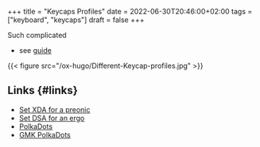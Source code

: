 +++
title = "Keycaps Profiles"
date = 2022-06-30T20:46:00+02:00
tags = ["keyboard", "keycaps"]
draft = false
+++

Such complicated

-   see [guide](https://teksbit.com/keycap-profiles-guide/)

{{< figure src="/ox-hugo/Different-Keycap-profiles.jpg" >}}


## Links {#links}

-   [Set XDA for a preonic](https://it.aliexpress.com/item/33047340638.html?spm=a2g0o.productlist.0.0.1038377esn6FWK&algo_pvid=d878cdc4-cea8-43b3-a664-39000331f018&algo_exp_id=d878cdc4-cea8-43b3-a664-39000331f018-17&pdp_ext_f=%7B%22sku_id%22%3A%2267477588993%22%7D&pdp_npi=2%40dis%21EUR%21%2120.14%21%21%21%21%21%400b0a187916566153543453321eaa09%2167477588993%21sea)
-   [Set DSA for an ergo](https://it.aliexpress.com/item/1005004427694162.html?algo_pvid=d878cdc4-cea8-43b3-a664-39000331f018&algo_exp_id=d878cdc4-cea8-43b3-a664-39000331f018-12&pdp_ext_f=%7B%22sku_id%22%3A%2212000029149446697%22%7D&pdp_npi=2%40dis%21EUR%21%2123.55%21%21%21%21%21%400b0a187916566153543453321eaa09%2112000029149446697%21sea)
-   [PolkaDots](https://www.aliexpress.com/item/1005002794306941.html?algo_pvid=ac4db528-4cde-4cbd-998d-84428125883b&algo_exp_id=ac4db528-4cde-4cbd-998d-84428125883b-30&pdp_ext_f=%7B%22sku_id%22%3A%2212000022218580609%22%7D&pdp_npi=2%40dis%21EUR%21%2123.04%21%21%21%21%21%400b0a187b16566160901693786ef7ed%2112000022218580609%21sea)
-   [GMK PolkaDots](https://www.aliexpress.com/item/1005002457133010.html?gps-id=pcDetailBottomMoreOtherSeller&scm=1007.40050.281175.0&scm_id=1007.40050.281175.0&scm-url=1007.40050.281175.0&pvid=8258c5d7-0cb4-4a02-af0e-19070d28a467&_t=gps-id:pcDetailBottomMoreOtherSeller,scm-url:1007.40050.281175.0,pvid:8258c5d7-0cb4-4a02-af0e-19070d28a467,tpp_buckets:668%232846%238109%231935&pdp_ext_f=%7B%22sku_id%22%3A%2212000020722944703%22%2C%22sceneId%22%3A%2230050%22%7D&pdp_npi=2%40dis%21EUR%21%2135.69%21%21%21%21%21%40211b5e2016566161633096205e834c%2112000020722944703%21rec)
